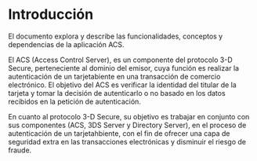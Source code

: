 # Introducción

El documento explora y describe las funcionalidades, conceptos y dependencias de la aplicación ACS.

El ACS (Access Control Server), es un componente del protocolo 3-D Secure, perteneciente al dominio del emisor, cuya función es realizar la autenticación de un tarjetabiente en una transacción de comercio electrónico. El objetivo del ACS es verificar la identidad del titular de la tarjeta y tomar la decisión de autenticarlo o no basado en los datos recibidos en la petición de autenticación.

En cuanto al protocolo 3-D Secure, su objetivo es trabajar en conjunto con sus componentes (ACS, 3DS Server y Directory Server), en el proceso de autenticación de un tarjetahbiente, con el fin de ofrecer una capa de seguridad extra en las transacciones electrónicas y disminuir el riesgo de fraude.